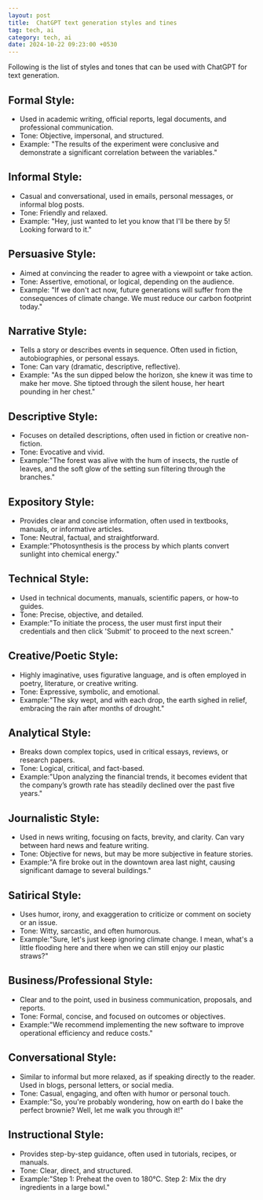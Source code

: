 ```yaml
---
layout: post
title:  ChatGPT text generation styles and tines
tag: tech, ai
category: tech, ai
date: 2024-10-22 09:23:00 +0530
---
```


Following is the list of styles and tones that can be used with ChatGPT for text generation.


## Formal Style:
- Used in academic writing, official reports, legal documents, and professional communication.
- Tone: Objective, impersonal, and structured.
- Example: "The results of the experiment were conclusive and demonstrate a significant correlation between the variables."

## Informal Style:
- Casual and conversational, used in emails, personal messages, or informal blog posts.
- Tone: Friendly and relaxed.
- Example: "Hey, just wanted to let you know that I'll be there by 5! Looking forward to it."

## Persuasive Style:
- Aimed at convincing the reader to agree with a viewpoint or take action.
- Tone: Assertive, emotional, or logical, depending on the audience.
- Example: "If we don't act now, future generations will suffer from the consequences of climate change. We must reduce our carbon footprint today."

## Narrative Style:
- Tells a story or describes events in sequence. Often used in fiction, autobiographies, or personal essays.
- Tone: Can vary (dramatic, descriptive, reflective).
- Example: "As the sun dipped below the horizon, she knew it was time to make her move. She tiptoed through the silent house, her heart pounding in her chest."

## Descriptive Style:
- Focuses on detailed descriptions, often used in fiction or creative non-fiction.
- Tone: Evocative and vivid.
- Example:"The forest was alive with the hum of insects, the rustle of leaves, and the soft glow of the setting sun filtering through the branches."

## Expository Style:
- Provides clear and concise information, often used in textbooks, manuals, or informative articles.
- Tone: Neutral, factual, and straightforward.
- Example:"Photosynthesis is the process by which plants convert sunlight into chemical energy." 

## Technical Style:
- Used in technical documents, manuals, scientific papers, or how-to guides.
- Tone: Precise, objective, and detailed.
- Example:"To initiate the process, the user must first input their credentials and then click 'Submit' to proceed to the next screen." 

## Creative/Poetic Style:
- Highly imaginative, uses figurative language, and is often employed in poetry, literature, or creative writing.
- Tone: Expressive, symbolic, and emotional.
- Example:"The sky wept, and with each drop, the earth sighed in relief, embracing the rain after months of drought." 

## Analytical Style:
- Breaks down complex topics, used in critical essays, reviews, or research papers.
- Tone: Logical, critical, and fact-based.
- Example:"Upon analyzing the financial trends, it becomes evident that the company’s growth rate has steadily declined over the past five years." 

## Journalistic Style:
- Used in news writing, focusing on facts, brevity, and clarity. Can vary between hard news and feature writing.
- Tone: Objective for news, but may be more subjective in feature stories.
- Example:"A fire broke out in the downtown area last night, causing significant damage to several buildings." 

## Satirical Style:
- Uses humor, irony, and exaggeration to criticize or comment on society or an issue.
- Tone: Witty, sarcastic, and often humorous.
- Example:"Sure, let's just keep ignoring climate change. I mean, what's a little flooding here and there when we can still enjoy our plastic straws?" 

## Business/Professional Style:
- Clear and to the point, used in business communication, proposals, and reports.
- Tone: Formal, concise, and focused on outcomes or objectives.
- Example:"We recommend implementing the new software to improve operational efficiency and reduce costs." 

## Conversational Style:
- Similar to informal but more relaxed, as if speaking directly to the reader. Used in blogs, personal letters, or social media.
- Tone: Casual, engaging, and often with humor or personal touch.
- Example:"So, you're probably wondering, how on earth do I bake the perfect brownie? Well, let me walk you through it!" 

## Instructional Style:
- Provides step-by-step guidance, often used in tutorials, recipes, or manuals.
- Tone: Clear, direct, and structured.
- Example:"Step 1: Preheat the oven to 180°C. Step 2: Mix the dry ingredients in a large bowl."
